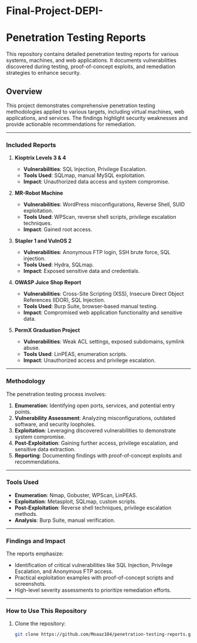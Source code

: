 # Final-Project-DEPI-
# Penetration Testing Reports

This repository contains detailed penetration testing reports for various systems, machines, and web applications. It documents vulnerabilities discovered during testing, proof-of-concept exploits, and remediation strategies to enhance security.

## Overview

This project demonstrates comprehensive penetration testing methodologies applied to various targets, including virtual machines, web applications, and services. The findings highlight security weaknesses and provide actionable recommendations for remediation.

---

### **Included Reports**
1. **Kioptrix Levels 3 & 4**
   - **Vulnerabilities**: SQL Injection, Privilege Escalation.
   - **Tools Used**: SQLmap, manual MySQL exploitation.
   - **Impact**: Unauthorized data access and system compromise.

2. **MR-Robot Machine**
   - **Vulnerabilities**: WordPress misconfigurations, Reverse Shell, SUID exploitation.
   - **Tools Used**: WPScan, reverse shell scripts, privilege escalation techniques.
   - **Impact**: Gained root access.

3. **Stapler 1 and VulnOS 2**
   - **Vulnerabilities**: Anonymous FTP login, SSH brute force, SQL injection.
   - **Tools Used**: Hydra, SQLmap.
   - **Impact**: Exposed sensitive data and credentials.

4. **OWASP Juice Shop Report**
   - **Vulnerabilities**: Cross-Site Scripting (XSS), Insecure Direct Object References (IDOR), SQL Injection.
   - **Tools Used**: Burp Suite, browser-based manual testing.
   - **Impact**: Compromised web application functionality and sensitive data.

5. **PermX Graduation Project**
   - **Vulnerabilities**: Weak ACL settings, exposed subdomains, symlink abuse.
   - **Tools Used**: LinPEAS, enumeration scripts.
   - **Impact**: Unauthorized access and privilege escalation.

---

### **Methodology**
The penetration testing process involves:
1. **Enumeration**: Identifying open ports, services, and potential entry points.
2. **Vulnerability Assessment**: Analyzing misconfigurations, outdated software, and security loopholes.
3. **Exploitation**: Leveraging discovered vulnerabilities to demonstrate system compromise.
4. **Post-Exploitation**: Gaining further access, privilege escalation, and sensitive data extraction.
5. **Reporting**: Documenting findings with proof-of-concept exploits and recommendations.

---

### **Tools Used**
- **Enumeration**: Nmap, Gobuster, WPScan, LinPEAS.
- **Exploitation**: Metasploit, SQLmap, custom scripts.
- **Post-Exploitation**: Reverse shell techniques, privilege escalation methods.
- **Analysis**: Burp Suite, manual verification.

---

### **Findings and Impact**
The reports emphasize:
- Identification of critical vulnerabilities like SQL Injection, Privilege Escalation, and Anonymous FTP access.
- Practical exploitation examples with proof-of-concept scripts and screenshots.
- High-level severity assessments to prioritize remediation efforts.

---

### **How to Use This Repository**
1. Clone the repository:
   ```bash
   git clone https://github.com/Moaaz104/penetration-testing-reports.git
